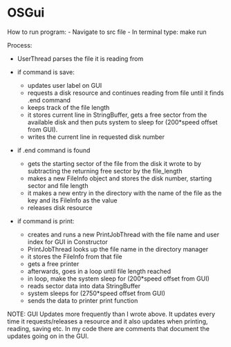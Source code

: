 # OSGui
How to run program:
	- Navigate to src file
	- In terminal type: make run 


Process: 

- UserThread parses the file it is reading from 
- if command is save:
	- updates user label on GUI 
	- requests a disk resource and continues reading from file until it finds .end command
	- keeps track of the file length 
	- it stores current line in StringBuffer, gets a free 
	sector from the available disk and then puts system to sleep for (200*speed offset from GUI).
	- writes the current line in requested disk number 
- if .end command is found 
	- gets the starting sector of the file from the disk it wrote to by
	subtracting the returning free sector by the file_length
	- makes a new FileInfo object and stores the disk number, starting sector and file length
	- it makes a new entry in the directory with the name of the file as the key and its FileInfo as the value
	- releases disk resource 

- if command is print:
	- creates and runs a new PrintJobThread with the file name and user index for GUI in Constructor 
	- PrintJobThread looks up the file name in the directory manager 
	- it stores the FileInfo from that file
	- gets a free printer 
	- afterwards, goes in a loop until file length reached
	- in loop, make the system sleep for (200*speed offset from GUI)
	- reads sector data into data StringBuffer
	- system sleeps for (2750*speed offset from GUI)
	- sends the data to printer print function 


NOTE: GUI Updates more frequently than I wrote above. It updates every time it requests/releases a resource and it also updates when printing, reading, saving etc. In my code there are comments that document the updates going on in the GUI.






